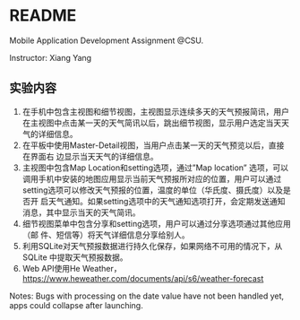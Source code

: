 # README

Mobile Application Development Assignment @CSU.

Instructor: Xiang Yang

## 实验内容

1. 在手机中包含主视图和细节视图，主视图显示连续多天的天气预报简讯，用户在主视图中点击某一天的天气简讯以后，跳出细节视图，显示用户选定当天天气的详细信息。
2. 在平板中使用Master-Detail视图，当用户点击某一天的天气预览以后，直接在界面右 边显示当天天气的详细信息。 
3. 主视图中包含Map Location和setting选项，通过”Map location” 选项，可以调用手机中安装的地图应用显示当前天气预报所对应的位置，用户可以通过 setting选项可以修改天气预报的位置，温度的单位（华氏度、摄氏度）以及是否开 启天气通知。如果setting选项中的天气通知选项打开，会定期发送通知消息，其中显示当天的天气简讯。 
4. 细节视图菜单中包含分享和setting选项，用户可以通过分享选项通过其他应用（邮 件、短信等）将天气详细信息分享给别人。
5. 利用SQLite对天气预报数据进行持久化保存，如果网络不可用的情况下，从SQLite 中提取天气预报数据。
6. Web API使用He Weather， https://www.heweather.com/documents/api/s6/weather-forecast


Notes: Bugs with processing on the date value have not been handled yet, apps could collapse after launching.

